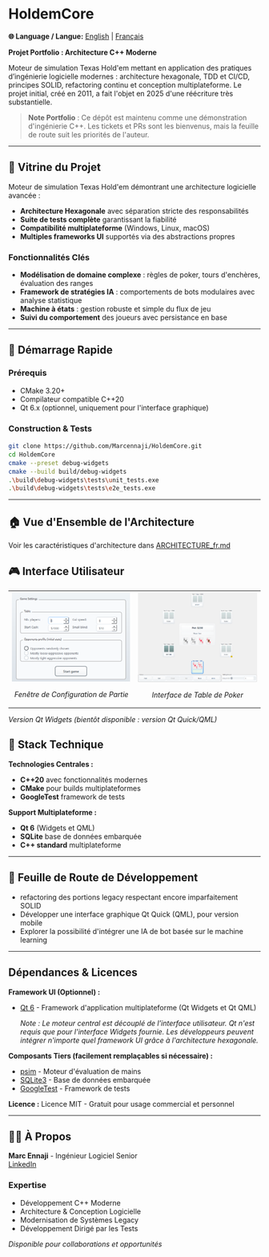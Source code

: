 # HoldemCore

**🌐 Language / Langue:** [English](README.md) | [Français](README_fr.md)

**Projet Portfolio : Architecture C++ Moderne**

Moteur de simulation Texas Hold'em mettant en application des pratiques d’ingénierie logicielle modernes : architecture hexagonale, TDD et CI/CD, principes SOLID, refactoring continu et conception multiplateforme.
Le projet initial, créé en 2011, a fait l'objet en 2025 d'une réécriture très substantielle.

> **Note Portfolio** : Ce dépôt est maintenu comme une démonstration d'ingénierie C++. Les tickets et PRs sont les bienvenus, mais la feuille de route suit les priorités de l'auteur.

---

## 🎯 Vitrine du Projet

Moteur de simulation Texas Hold'em démontrant une architecture logicielle avancée :

- **Architecture Hexagonale** avec séparation stricte des responsabilités
- **Suite de tests complète** garantissant la fiabilité
- **Compatibilité multiplateforme** (Windows, Linux, macOS)
- **Multiples frameworks UI** supportés via des abstractions propres

### Fonctionnalités Clés
- **Modélisation de domaine complexe** : règles de poker, tours d'enchères, évaluation des ranges
- **Framework de stratégies IA** : comportements de bots modulaires avec analyse statistique
- **Machine à états** : gestion robuste et simple du flux de jeu
- **Suivi du comportement** des joueurs avec persistance en base

---
## 🚀 Démarrage Rapide

### Prérequis
- CMake 3.20+
- Compilateur compatible C++20
- Qt 6.x (optionnel, uniquement pour l'interface graphique)

### Construction & Tests
```bash
git clone https://github.com/Marcennaji/HoldemCore.git
cd HoldemCore
cmake --preset debug-widgets
cmake --build build/debug-widgets
.\build\debug-widgets\tests\unit_tests.exe
.\build\debug-widgets\tests\e2e_tests.exe
```

---

## 🏠 Vue d'Ensemble de l'Architecture

Voir les caractéristiques d'architecture dans [ARCHITECTURE_fr.md](doc/ARCHITECTURE_fr.md)


## 🎮 Interface Utilisateur

<table>
  <tr>
    <td width="50%">
      <img src="doc/start%20game.png" alt="Démarrer une nouvelle partie" width="100%">
      <p align="center"><em>Fenêtre de Configuration de Partie</em></p>
    </td>
    <td width="50%">
      <img src="doc/poker%20table.png" alt="Interface de Table de Poker" width="100%">
      <p align="center"><em>Interface de Table de Poker</em></p>
    </td>
  </tr>
</table>

*Version Qt Widgets (bientôt disponible : version Qt Quick/QML)*


## 🔧 Stack Technique

**Technologies Centrales :**
- **C++20** avec fonctionnalités modernes
- **CMake** pour builds multiplateformes
- **GoogleTest** framework de tests

**Support Multiplateforme :**
- **Qt 6** (Widgets et QML)
- **SQLite** base de données embarquée
- **C++ standard** multiplateforme


---
## 🚧 Feuille de Route de Développement
- refactoring des portions legacy respectant encore imparfaitement SOLID 
- Développer une interface graphique Qt Quick (QML), pour version mobile
- Explorer la possibilité d'intégrer une IA de bot basée sur le machine learning

---

##  Dépendances & Licences

**Framework UI (Optionnel) :**
- [Qt 6](https://www.qt.io/) - Framework d'application multiplateforme (Qt Widgets et Qt QML)
  
  *Note : Le moteur central est découplé de l’interface utilisateur. Qt n'est requis que pour l'interface Widgets fournie. Les développeurs peuvent intégrer n'importe quel framework UI grâce à l'architecture hexagonale.*

**Composants Tiers (facilement remplaçables si nécessaire) :**
- [psim](https://github.com/christophschmalhofer/poker/tree/master/XPokerEval/XPokerEval.PokerSim) - Moteur d'évaluation de mains
- [SQLite3](https://www.sqlite.org/) - Base de données embarquée  
- [GoogleTest](https://github.com/google/googletest) - Framework de tests

**Licence :** Licence MIT - Gratuit pour usage commercial et personnel

---

## 👨‍💻 À Propos

**Marc Ennaji** - Ingénieur Logiciel Senior  
[LinkedIn](https://www.linkedin.com/in/marcennaji/) 

### Expertise
- Développement C++ Moderne
- Architecture & Conception Logicielle
- Modernisation de Systèmes Legacy
- Développement Dirigé par les Tests

*Disponible pour collaborations et opportunités*
